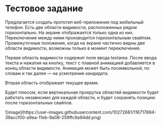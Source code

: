 <h1>Тестовое задание</h1>
<p>Предлагается создать прототип веб-приложения под мобильный телефон. Есть
две области видимости, расположенных рядом горизонтально. На экране отображается
только одна из них. Переключение между ними производится горизонтальным свайпом.
Промежуточные положения, когда на экране частично видны две области видимости,
возможны только в момент переключения.</p>
<p>Первая область видимости содержит поле ввода textarea. После ввода текста и
нажатия на кнопку, текст с плавной анимацией добавляется в конец области
видимости. Анимация может быть посимвольной, по словам и так далее — на
усмотрение кандидата.</p>
<p>Вторая область отображает текущее время.</p>
<p>Будет плюсом, если вертикальная прокрутка областей видимости будет работать
независимо для каждой области, и будет сохранять позицию после горизонтальных
свайпов.</p>
![image](https://user-images.githubusercontent.com/10272661/116717694-39accf00-a9ea-11eb-9a08-259ffc9a94dd.png)

